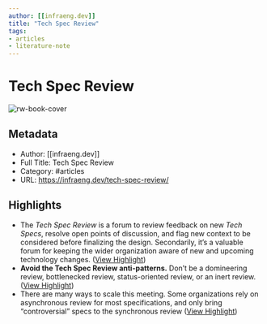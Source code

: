 ```yaml
---
author: [[infraeng.dev]]
title: "Tech Spec Review"
tags: 
- articles
- literature-note
---
```

# Tech Spec Review

![rw-book-cover](https://infraeng.dev/static/site.png)

## Metadata
- Author: [[infraeng.dev]]
- Full Title: Tech Spec Review
- Category: #articles
- URL: https://infraeng.dev/tech-spec-review/

## Highlights
- The *Tech Spec Review* is a forum to review feedback on new *Tech Specs*, resolve open points of discussion, and flag new context to be considered before finalizing the design. Secondarily, it’s a valuable forum for keeping the wider organization aware of new and upcoming technology changes. ([View Highlight](https://read.readwise.io/read/01gx9em61595qpc37kx9tqcrw0))
- **Avoid the Tech Spec Review anti-patterns.** Don’t be a domineering review, bottlenecked review, status-oriented review, or an inert review. ([View Highlight](https://read.readwise.io/read/01gx9enf4xmth5b2cfnp0n2rgp))
- There are many ways to scale this meeting. Some organizations rely on asynchronous review for most specifications, and only bring “controversial” specs to the synchronous review ([View Highlight](https://read.readwise.io/read/01gx9eppdehhmpcb2cd3css83q))
